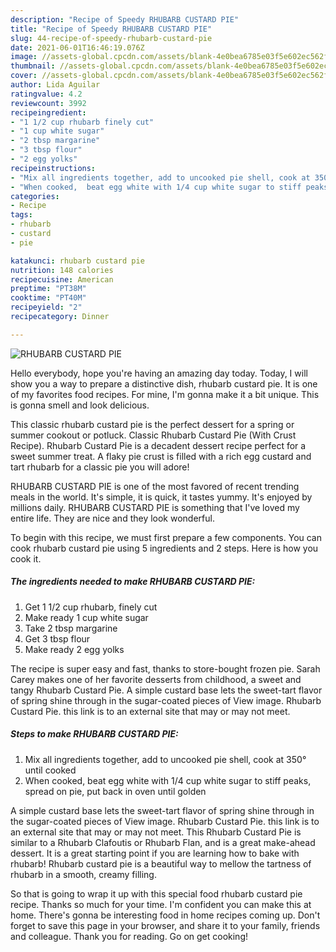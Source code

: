 ```yaml
---
description: "Recipe of Speedy RHUBARB CUSTARD PIE"
title: "Recipe of Speedy RHUBARB CUSTARD PIE"
slug: 44-recipe-of-speedy-rhubarb-custard-pie
date: 2021-06-01T16:46:19.076Z
image: //assets-global.cpcdn.com/assets/blank-4e0bea6785e03f5e602ec562f230caae08da540cada707380b4fe1bbebba43da.png
thumbnail: //assets-global.cpcdn.com/assets/blank-4e0bea6785e03f5e602ec562f230caae08da540cada707380b4fe1bbebba43da.png
cover: //assets-global.cpcdn.com/assets/blank-4e0bea6785e03f5e602ec562f230caae08da540cada707380b4fe1bbebba43da.png
author: Lida Aguilar
ratingvalue: 4.2
reviewcount: 3992
recipeingredient:
- "1 1/2 cup rhubarb finely cut"
- "1 cup white sugar"
- "2 tbsp margarine"
- "3 tbsp flour"
- "2 egg yolks"
recipeinstructions:
- "Mix all ingredients together, add to uncooked pie shell, cook at 350° until cooked"
- "When cooked,  beat egg white with 1/4 cup white sugar to stiff peaks, spread on pie, put back in oven until golden"
categories:
- Recipe
tags:
- rhubarb
- custard
- pie

katakunci: rhubarb custard pie 
nutrition: 148 calories
recipecuisine: American
preptime: "PT38M"
cooktime: "PT40M"
recipeyield: "2"
recipecategory: Dinner

---
```



![RHUBARB CUSTARD PIE](//assets-global.cpcdn.com/assets/blank-4e0bea6785e03f5e602ec562f230caae08da540cada707380b4fe1bbebba43da.png)

Hello everybody, hope you're having an amazing day today. Today, I will show you a way to prepare a distinctive dish, rhubarb custard pie. It is one of my favorites food recipes. For mine, I'm gonna make it a bit unique. This is gonna smell and look delicious.

This classic rhubarb custard pie is the perfect dessert for a spring or summer cookout or potluck. Classic Rhubarb Custard Pie (With Crust Recipe). Rhubarb Custard Pie is a decadent dessert recipe perfect for a sweet summer treat. A flaky pie crust is filled with a rich egg custard and tart rhubarb for a classic pie you will adore!

RHUBARB CUSTARD PIE is one of the most favored of recent trending meals in the world. It's simple, it is quick, it tastes yummy. It's enjoyed by millions daily. RHUBARB CUSTARD PIE is something that I've loved my entire life. They are nice and they look wonderful.


To begin with this recipe, we must first prepare a few components. You can cook rhubarb custard pie using 5 ingredients and 2 steps. Here is how you cook it.

<!--inarticleads1-->

##### The ingredients needed to make RHUBARB CUSTARD PIE:

1. Get 1 1/2 cup rhubarb, finely cut
1. Make ready 1 cup white sugar
1. Take 2 tbsp margarine
1. Get 3 tbsp flour
1. Make ready 2 egg yolks


The recipe is super easy and fast, thanks to store-bought frozen pie. Sarah Carey makes one of her favorite desserts from childhood, a sweet and tangy Rhubarb Custard Pie. A simple custard base lets the sweet-tart flavor of spring shine through in the sugar-coated pieces of View image. Rhubarb Custard Pie. this link is to an external site that may or may not meet. 

<!--inarticleads2-->

##### Steps to make RHUBARB CUSTARD PIE:

1. Mix all ingredients together, add to uncooked pie shell, cook at 350° until cooked
1. When cooked,  beat egg white with 1/4 cup white sugar to stiff peaks, spread on pie, put back in oven until golden


A simple custard base lets the sweet-tart flavor of spring shine through in the sugar-coated pieces of View image. Rhubarb Custard Pie. this link is to an external site that may or may not meet. This Rhubarb Custard Pie is similar to a Rhubarb Clafoutis or Rhubarb Flan, and is a great make-ahead dessert. It is a great starting point if you are learning how to bake with rhubarb! Rhubarb custard pie is a beautiful way to mellow the tartness of rhubarb in a smooth, creamy filling. 

So that is going to wrap it up with this special food rhubarb custard pie recipe. Thanks so much for your time. I'm confident you can make this at home. There's gonna be interesting food in home recipes coming up. Don't forget to save this page in your browser, and share it to your family, friends and colleague. Thank you for reading. Go on get cooking!
